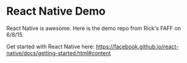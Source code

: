 # React Native Demo

React Native is awesome. Here is the demo repo from Rick's FAFF on 6/8/15.

Get started with React Native here:
https://facebook.github.io/react-native/docs/getting-started.html#content
